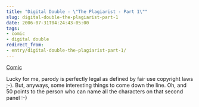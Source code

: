 ```yaml
---
title: "Digital Double - \"The Plagiarist - Part 1\""
slug: digital-double-the-plagiarist-part-1
date: 2006-07-31T04:24:43-05:00
tags:
- comic
- digital double
redirect_from:
- entry/digital-double-the-plagiarist-part-1/
---
```

[Comic](http://digitaldouble.smackjeeves.com/comics/54192/)

Lucky for me, parody is perfectly legal as defined by fair use copyright laws ;-). But, anyways, some interesting things to come down the line. Oh, and 50 points to the person who can name all the characters on that second panel :-)

